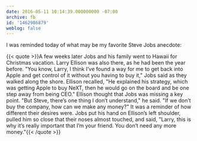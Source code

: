 ```yaml
---
date: 2016-05-11 10:14:39.000000000 -07:00
archive: fb
id: '1462986879'
weblog: false
---
```


I was reminded today of what may be my favorite Steve Jobs anecdote: 

{{< quote >}}A few weeks later Jobs and his family went to Hawaii for Christmas vacation. Larry Ellison was also there, as he had been the year before. "You know, Larry, I think I’ve found a way for me to get back into Apple and get control of it without you having to buy it," Jobs said as they walked along the shore. Ellison recalled, "He explained his strategy, which was getting Apple to buy NeXT, then he would go on the board and be one step away from being CEO." Ellison thought that Jobs was missing a key point. "But Steve, there’s one thing I don’t understand," he said. "If we don’t buy the company, how can we make any money?" It was a reminder of how different their desires were. Jobs put his hand on Ellison’s left shoulder, pulled him so close that their noses almost touched, and said, "Larry, this is why it’s really important that I’m your friend. You don’t need any more money."{{< /quote >}}
